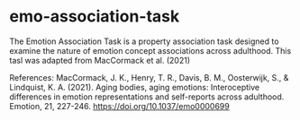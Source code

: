 # emo-association-task

The Emotion Association Task is a property association task designed to examine the nature of emotion concept associations across adulthood. This tasl was adapted from MacCormack et al. (2021)

References:
MacCormack, J. K., Henry, T. R., Davis, B. M., Oosterwijk, S., & Lindquist, K. A. (2021). Aging bodies, aging emotions: Interoceptive differences in emotion representations and self-reports across adulthood. Emotion, 21, 227-246. https://doi.org/10.1037/emo0000699

